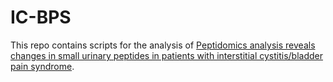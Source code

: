 # IC-BPS

This repo contains scripts for the analysis of [Peptidomics analysis reveals changes in small urinary peptides in patients with interstitial cystitis/bladder pain syndrome](https://www.nature.com/articles/s41598-022-12197-2). 
